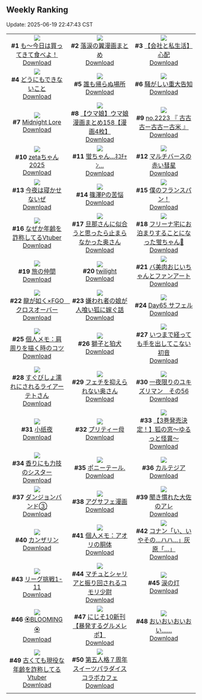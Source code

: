 ## Weekly Ranking
Update: 2025-06-19 22:47:43 CST

|      |      |      |
| :----: | :----: | :----: |
| ![](https://i.pixiv.re/c/240x480/img-master/img/2025/06/13/07/30/03/131495917_p0_master1200.jpg)<br>**#1** [も～今日は買ってきて食べよ！](https://www.pixiv.net/artworks/131495917)<br>[Download](https://i.pixiv.re/img-original/img/2025/06/13/07/30/03/131495917_p0.jpg) | ![](https://i.pixiv.re/c/240x480/img-master/img/2025/06/13/00/05/29/131487261_p0_master1200.jpg)<br>**#2** [落涙の翼漫画まとめ](https://www.pixiv.net/artworks/131487261)<br>[Download](https://i.pixiv.re/img-original/img/2025/06/13/00/05/29/131487261_p0.jpg) | ![](https://i.pixiv.re/c/240x480/img-master/img/2025/06/13/12/00/15/131500306_p0_master1200.jpg)<br>**#3** [【会社と私生活】心配](https://www.pixiv.net/artworks/131500306)<br>[Download](https://i.pixiv.re/img-original/img/2025/06/13/12/00/15/131500306_p0.jpg) |
| ![](https://i.pixiv.re/c/240x480/img-master/img/2025/06/13/19/25/57/131510807_p0_master1200.jpg)<br>**#4** [どうにもできないこと](https://www.pixiv.net/artworks/131510807)<br>[Download](https://i.pixiv.re/img-original/img/2025/06/13/19/25/57/131510807_p0.jpg) | ![](https://i.pixiv.re/c/240x480/img-master/img/2025/06/13/07/23/37/131495826_p0_master1200.jpg)<br>**#5** [誰も帰らぬ場所](https://www.pixiv.net/artworks/131495826)<br>[Download](https://i.pixiv.re/img-original/img/2025/06/13/07/23/37/131495826_p0.png) | ![](https://i.pixiv.re/c/240x480/img-master/img/2025/06/13/12/15/27/131500728_p0_master1200.jpg)<br>**#6** [騒がしい重大告知](https://www.pixiv.net/artworks/131500728)<br>[Download](https://i.pixiv.re/img-original/img/2025/06/13/12/15/27/131500728_p0.png) |
| ![](https://i.pixiv.re/c/240x480/img-master/img/2025/06/13/00/00/15/131486685_p0_master1200.jpg)<br>**#7** [Midnight Lore](https://www.pixiv.net/artworks/131486685)<br>[Download](https://i.pixiv.re/img-original/img/2025/06/13/00/00/15/131486685_p0.jpg) | ![](https://i.pixiv.re/c/240x480/img-master/img/2025/06/13/00/00/34/131486793_p0_master1200.jpg)<br>**#8** [【ウマ娘】ウマ娘漫画まとめ158【漫画4枚】](https://www.pixiv.net/artworks/131486793)<br>[Download](https://i.pixiv.re/img-original/img/2025/06/13/00/00/34/131486793_p0.jpg) | ![](https://i.pixiv.re/c/240x480/img-master/img/2025/06/13/22/38/40/131519096_p0_master1200.jpg)<br>**#9** [no.2223 『 古古古ー古古ー古米 』](https://www.pixiv.net/artworks/131519096)<br>[Download](https://i.pixiv.re/img-original/img/2025/06/13/22/38/40/131519096_p0.jpg) |
| ![](https://i.pixiv.re/c/240x480/img-master/img/2025/06/13/00/00/18/131486709_p0_master1200.jpg)<br>**#10** [zetaちゃん2025](https://www.pixiv.net/artworks/131486709)<br>[Download](https://i.pixiv.re/img-original/img/2025/06/13/00/00/18/131486709_p0.png) | ![](https://i.pixiv.re/c/240x480/img-master/img/2025/06/14/00/00/12/131522734_p0_master1200.jpg)<br>**#11** [蛍ちゃん…ﾈｺﾁｬﾝ…](https://www.pixiv.net/artworks/131522734)<br>[Download](https://i.pixiv.re/img-original/img/2025/06/14/00/00/12/131522734_p0.png) | ![](https://i.pixiv.re/c/240x480/img-master/img/2025/06/12/00/18/10/131452265_p0_master1200.jpg)<br>**#12** [マルチバースの赤い彗星](https://www.pixiv.net/artworks/131452265)<br>[Download](https://i.pixiv.re/img-original/img/2025/06/12/00/18/10/131452265_p0.jpg) |
| ![](https://i.pixiv.re/c/240x480/img-master/img/2025/06/13/19/12/32/131510367_p0_master1200.jpg)<br>**#13** [今夜は寝かせないぜ](https://www.pixiv.net/artworks/131510367)<br>[Download](https://i.pixiv.re/img-original/img/2025/06/13/19/12/32/131510367_p0.jpg) | ![](https://i.pixiv.re/c/240x480/img-master/img/2025/06/13/06/13/52/131494635_p0_master1200.jpg)<br>**#14** [篠澤Pの苦悩](https://www.pixiv.net/artworks/131494635)<br>[Download](https://i.pixiv.re/img-original/img/2025/06/13/06/13/52/131494635_p0.png) | ![](https://i.pixiv.re/c/240x480/img-master/img/2025/06/14/00/21/08/131524160_p0_master1200.jpg)<br>**#15** [僕のフランスパン！](https://www.pixiv.net/artworks/131524160)<br>[Download](https://i.pixiv.re/img-original/img/2025/06/14/00/21/08/131524160_p0.jpg) |
| ![](https://i.pixiv.re/c/240x480/img-master/img/2025/06/13/21/11/48/131515264_p0_master1200.jpg)<br>**#16** [なぜか年齢を詐称してるVtuber](https://www.pixiv.net/artworks/131515264)<br>[Download](https://i.pixiv.re/img-original/img/2025/06/13/21/11/48/131515264_p0.jpg) | ![](https://i.pixiv.re/c/240x480/img-master/img/2025/06/13/00/05/07/131487242_p0_master1200.jpg)<br>**#17** [旦那さんに似合うと思ったら止まらなかった奥さん](https://www.pixiv.net/artworks/131487242)<br>[Download](https://i.pixiv.re/img-original/img/2025/06/13/00/05/07/131487242_p0.jpg) | ![](https://i.pixiv.re/c/240x480/img-master/img/2025/06/13/17/32/39/131506900_p0_master1200.jpg)<br>**#18** [フリーナ宅にお泊まりすることになった蛍ちゃん🛁](https://www.pixiv.net/artworks/131506900)<br>[Download](https://i.pixiv.re/img-original/img/2025/06/13/17/32/39/131506900_p0.jpg) |
| ![](https://i.pixiv.re/c/240x480/img-master/img/2025/06/13/12/01/13/131500437_p0_master1200.jpg)<br>**#19** [旅の仲間](https://www.pixiv.net/artworks/131500437)<br>[Download](https://i.pixiv.re/img-original/img/2025/06/13/12/01/13/131500437_p0.jpg) | ![](https://i.pixiv.re/c/240x480/img-master/img/2025/06/13/00/00/11/131486644_p0_master1200.jpg)<br>**#20** [twilight](https://www.pixiv.net/artworks/131486644)<br>[Download](https://i.pixiv.re/img-original/img/2025/06/13/00/00/11/131486644_p0.jpg) | ![](https://i.pixiv.re/c/240x480/img-master/img/2025/06/12/00/22/06/131452419_p0_master1200.jpg)<br>**#21** [バ美肉おじいちゃんとファンアート](https://www.pixiv.net/artworks/131452419)<br>[Download](https://i.pixiv.re/img-original/img/2025/06/12/00/22/06/131452419_p0.jpg) |
| ![](https://i.pixiv.re/c/240x480/img-master/img/2025/06/13/21/23/48/131515736_p0_master1200.jpg)<br>**#22** [龍が如く×FGO　クロスオーバー](https://www.pixiv.net/artworks/131515736)<br>[Download](https://i.pixiv.re/img-original/img/2025/06/13/21/23/48/131515736_p0.jpg) | ![](https://i.pixiv.re/c/240x480/img-master/img/2025/06/13/17/05/12/131506244_p0_master1200.jpg)<br>**#23** [嫌われ者の娘が人喰い狐に嫁ぐ話](https://www.pixiv.net/artworks/131506244)<br>[Download](https://i.pixiv.re/img-original/img/2025/06/13/17/05/12/131506244_p0.jpg) | ![](https://i.pixiv.re/c/240x480/img-master/img/2025/06/13/00/00/17/131486702_p0_master1200.jpg)<br>**#24** [Day65 サフェル](https://www.pixiv.net/artworks/131486702)<br>[Download](https://i.pixiv.re/img-original/img/2025/06/13/00/00/17/131486702_p0.jpg) |
| ![](https://i.pixiv.re/c/240x480/img-master/img/2025/06/12/06/00/08/131459108_p0_master1200.jpg)<br>**#25** [個人メモ：肩周りを描く時のコツ](https://www.pixiv.net/artworks/131459108)<br>[Download](https://i.pixiv.re/img-original/img/2025/06/12/06/00/08/131459108_p0.jpg) | ![](https://i.pixiv.re/c/240x480/img-master/img/2025/06/13/07/05/33/131495544_p0_master1200.jpg)<br>**#26** [獅子と狛犬](https://www.pixiv.net/artworks/131495544)<br>[Download](https://i.pixiv.re/img-original/img/2025/06/13/07/05/33/131495544_p0.jpg) | ![](https://i.pixiv.re/c/240x480/img-master/img/2025/06/13/18/41/26/131509223_p0_master1200.jpg)<br>**#27** [いつまで経っても手を出してこない初音](https://www.pixiv.net/artworks/131509223)<br>[Download](https://i.pixiv.re/img-original/img/2025/06/13/18/41/26/131509223_p0.jpg) |
| ![](https://i.pixiv.re/c/240x480/img-master/img/2025/06/13/18/04/42/131508074_p0_master1200.jpg)<br>**#28** [すぐびしょ濡れにされるライアーテトさん](https://www.pixiv.net/artworks/131508074)<br>[Download](https://i.pixiv.re/img-original/img/2025/06/13/18/04/42/131508074_p0.jpg) | ![](https://i.pixiv.re/c/240x480/img-master/img/2025/06/12/00/00/32/131451217_p0_master1200.jpg)<br>**#29** [フェチを抑えられない奥さん](https://www.pixiv.net/artworks/131451217)<br>[Download](https://i.pixiv.re/img-original/img/2025/06/12/00/00/32/131451217_p0.jpg) | ![](https://i.pixiv.re/c/240x480/img-master/img/2025/06/12/23/28/55/131485297_p0_master1200.jpg)<br>**#30** [一夜限りのユキズリマン　その56](https://www.pixiv.net/artworks/131485297)<br>[Download](https://i.pixiv.re/img-original/img/2025/06/12/23/28/55/131485297_p0.png) |
| ![](https://i.pixiv.re/c/240x480/img-master/img/2025/06/12/16/24/53/131469928_p0_master1200.jpg)<br>**#31** [小纸夜](https://www.pixiv.net/artworks/131469928)<br>[Download](https://i.pixiv.re/img-original/img/2025/06/12/16/24/53/131469928_p0.jpg) | ![](https://i.pixiv.re/c/240x480/img-master/img/2025/06/13/17/49/14/131507313_p0_master1200.jpg)<br>**#32** [プリティー母](https://www.pixiv.net/artworks/131507313)<br>[Download](https://i.pixiv.re/img-original/img/2025/06/13/17/49/14/131507313_p0.png) | ![](https://i.pixiv.re/c/240x480/img-master/img/2025/06/13/17/31/25/131506866_p0_master1200.jpg)<br>**#33** [【3巻発売決定！】狐の窓～ゆるっと怪異～](https://www.pixiv.net/artworks/131506866)<br>[Download](https://i.pixiv.re/img-original/img/2025/06/13/17/31/25/131506866_p0.png) |
| ![](https://i.pixiv.re/c/240x480/img-master/img/2025/06/12/19/12/16/131474700_p0_master1200.jpg)<br>**#34** [香りにも力技のシスター](https://www.pixiv.net/artworks/131474700)<br>[Download](https://i.pixiv.re/img-original/img/2025/06/12/19/12/16/131474700_p0.jpg) | ![](https://i.pixiv.re/c/240x480/img-master/img/2025/06/14/00/13/08/131523823_p0_master1200.jpg)<br>**#35** [ポニーテール.](https://www.pixiv.net/artworks/131523823)<br>[Download](https://i.pixiv.re/img-original/img/2025/06/14/00/13/08/131523823_p0.jpg) | ![](https://i.pixiv.re/c/240x480/img-master/img/2025/06/13/00/00/16/131486698_p0_master1200.jpg)<br>**#36** [カルテジア](https://www.pixiv.net/artworks/131486698)<br>[Download](https://i.pixiv.re/img-original/img/2025/06/13/00/00/16/131486698_p0.jpg) |
| ![](https://i.pixiv.re/c/240x480/img-master/img/2025/06/14/11/04/28/131537284_p0_master1200.jpg)<br>**#37** [ダンジョンバンド③](https://www.pixiv.net/artworks/131537284)<br>[Download](https://i.pixiv.re/img-original/img/2025/06/14/11/04/28/131537284_p0.jpg) | ![](https://i.pixiv.re/c/240x480/img-master/img/2025/06/13/17/37/27/131507028_p0_master1200.jpg)<br>**#38** [アグサフェ漫画](https://www.pixiv.net/artworks/131507028)<br>[Download](https://i.pixiv.re/img-original/img/2025/06/13/17/37/27/131507028_p0.jpg) | ![](https://i.pixiv.re/c/240x480/img-master/img/2025/06/13/13/14/55/131501938_p0_master1200.jpg)<br>**#39** [聞き慣れた大佐のアレ](https://www.pixiv.net/artworks/131501938)<br>[Download](https://i.pixiv.re/img-original/img/2025/06/13/13/14/55/131501938_p0.png) |
| ![](https://i.pixiv.re/c/240x480/img-master/img/2025/06/13/00/00/13/131486663_p0_master1200.jpg)<br>**#40** [カンザリン](https://www.pixiv.net/artworks/131486663)<br>[Download](https://i.pixiv.re/img-original/img/2025/06/13/00/00/13/131486663_p0.png) | ![](https://i.pixiv.re/c/240x480/img-master/img/2025/06/14/06/00/07/131531316_p0_master1200.jpg)<br>**#41** [個人メモ：アオリの胴体](https://www.pixiv.net/artworks/131531316)<br>[Download](https://i.pixiv.re/img-original/img/2025/06/14/06/00/07/131531316_p0.jpg) | ![](https://i.pixiv.re/c/240x480/img-master/img/2025/06/13/16/22/58/131505284_p0_master1200.jpg)<br>**#42** [コナン「い、いやその…ハハ…」灰原「…」](https://www.pixiv.net/artworks/131505284)<br>[Download](https://i.pixiv.re/img-original/img/2025/06/13/16/22/58/131505284_p0.jpg) |
| ![](https://i.pixiv.re/c/240x480/img-master/img/2025/06/13/23/00/46/131520132_p0_master1200.jpg)<br>**#43** [リーグ挑戦1-11](https://www.pixiv.net/artworks/131520132)<br>[Download](https://i.pixiv.re/img-original/img/2025/06/13/23/00/46/131520132_p0.png) | ![](https://i.pixiv.re/c/240x480/img-master/img/2025/06/12/00/00/16/131451126_p0_master1200.jpg)<br>**#44** [マチュとシャリアと振り回されるコモリ少尉](https://www.pixiv.net/artworks/131451126)<br>[Download](https://i.pixiv.re/img-original/img/2025/06/12/00/00/16/131451126_p0.png) | ![](https://i.pixiv.re/c/240x480/img-master/img/2025/06/13/00/00/11/131486638_p0_master1200.jpg)<br>**#45** [涙の灯](https://www.pixiv.net/artworks/131486638)<br>[Download](https://i.pixiv.re/img-original/img/2025/06/13/00/00/11/131486638_p0.jpg) |
| ![](https://i.pixiv.re/c/240x480/img-master/img/2025/06/12/17/20/20/131471002_p0_master1200.jpg)<br>**#46** [🏵️BLOOMING🏵️](https://www.pixiv.net/artworks/131471002)<br>[Download](https://i.pixiv.re/img-original/img/2025/06/12/17/20/20/131471002_p0.jpg) | ![](https://i.pixiv.re/c/240x480/img-master/img/2025/06/13/18/23/18/131508610_p0_master1200.jpg)<br>**#47** [にじそ10新刊【暴発するグルメレポ】](https://www.pixiv.net/artworks/131508610)<br>[Download](https://i.pixiv.re/img-original/img/2025/06/13/18/23/18/131508610_p0.jpg) | ![](https://i.pixiv.re/c/240x480/img-master/img/2025/06/13/10/01/02/131498408_p0_master1200.jpg)<br>**#48** [おいおいおいおい……](https://www.pixiv.net/artworks/131498408)<br>[Download](https://i.pixiv.re/img-original/img/2025/06/13/10/01/02/131498408_p0.jpg) |
| ![](https://i.pixiv.re/c/240x480/img-master/img/2025/06/12/21/26/28/131479946_p0_master1200.jpg)<br>**#49** [古くても現役な年齢を詐称してるVtuber](https://www.pixiv.net/artworks/131479946)<br>[Download](https://i.pixiv.re/img-original/img/2025/06/12/21/26/28/131479946_p0.png) | ![](https://i.pixiv.re/c/240x480/img-master/img/2025/06/13/00/00/14/131486674_p0_master1200.jpg)<br>**#50** [第五人格７周年スイーツパラダイスコラボカフェ](https://www.pixiv.net/artworks/131486674)<br>[Download](https://i.pixiv.re/img-original/img/2025/06/13/00/00/14/131486674_p0.jpg) |
|      |
